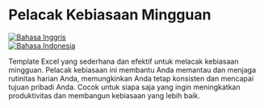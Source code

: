 # Pelacak Kebiasaan Mingguan

[![Bahasa Inggris](https://img.shields.io/badge/lang-English-blue)](README.md)  
[![Bahasa Indonesia](https://img.shields.io/badge/lang-Indonesia-red)](README.id.md)

Template Excel yang sederhana dan efektif untuk melacak kebiasaan mingguan. Pelacak kebiasaan ini membantu Anda memantau dan menjaga rutinitas harian Anda, memungkinkan Anda tetap konsisten dan mencapai tujuan pribadi Anda. Cocok untuk siapa saja yang ingin meningkatkan produktivitas dan membangun kebiasaan yang lebih baik.

